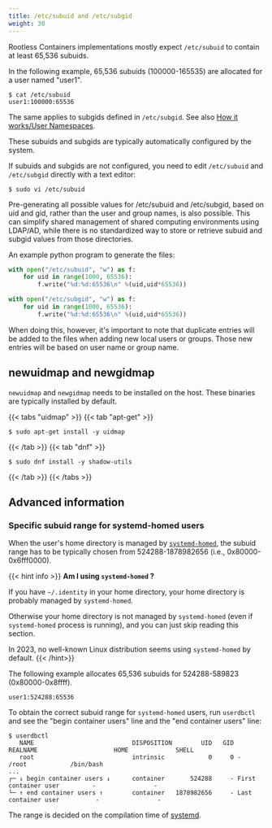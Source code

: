 ```yaml
---
title: /etc/subuid and /etc/subgid
weight: 30
---
```


Rootless Containers implementations mostly expect `/etc/subuid` to contain at least 65,536 subuids.

In the following example, 65,536 subuids (100000-165535) are allocated for a user named "user1".

```console
$ cat /etc/subuid
user1:100000:65536
```

The same applies to subgids defined in `/etc/subgid`. See also [How it works/User Namespaces](/how-it-works/userns/).

These subuids and subgids are typically automatically configured by the system.

If subuids and subgids are not configured, you need to edit `/etc/subuid` and `/etc/subgid` directly with a text editor:

```console
$ sudo vi /etc/subuid
```

Pre-generating all possible values for /etc/subuid and /etc/subgid, based on uid and gid, rather than the user 
and group names, is also possible. This can simplify shared management of shared computing environments
using LDAP/AD, while there is no standardized way to store or retrieve subuid and subgid values
from those directories.

An example python program to generate the files:

```python
with open("/etc/subuid", "w") as f:
    for uid in range(1000, 65536):
        f.write("%d:%d:65536\n" %(uid,uid*65536))

with open("/etc/subgid", "w") as f:
    for uid in range(1000, 65536):
        f.write("%d:%d:65536\n" %(uid,uid*65536))
```

When doing this, however, it's important to note that duplicate entries will be added to the files
when adding new local users or groups. Those new entries will be based on user name or group name.

## newuidmap and newgidmap

`newuidmap` and `newgidmap` needs to be installed on the host.
These binaries are typically installed by default.

{{< tabs "uidmap" >}}
{{< tab "apt-get" >}}

```console
$ sudo apt-get install -y uidmap
```
{{< /tab >}}
{{< tab "dnf" >}}

```console
$ sudo dnf install -y shadow-utils
```
{{< /tab >}}
{{< /tabs >}}


## Advanced information
### Specific subuid range for systemd-homed users

When the user's home directory is managed by [`systemd-homed`](https://wiki.archlinux.org/title/Systemd-homed),
the subuid range has to be typically chosen from 524288-1878982656 (i.e., 0x80000-0x6fff0000).

{{< hint info >}}
**Am I using `systemd-homed` ?**

If you have `~/.identity` in your home directory, your home directory is probably managed by `systemd-homed`.

Otherwise your home directory is not managed by `systemd-homed` (even if `systemd-homed` process is running),
and you can just skip reading this section.

In 2023, no well-known Linux distribution seems using `systemd-homed` by default.
{{< /hint>}}

The following example allocates 65,536 subuids for 524288-589823 (0x80000-0x8ffff).
```
user1:524288:65536
```

To obtain the correct subuid range for `systemd-homed` users, run `userdbctl` and see the "begin container users" line
and the "end container users" line:

```console
$ userdbctl
   NAME                           DISPOSITION        UID   GID REALNAME                     HOME             SHELL
   root                           intrinsic            0     0 -                            /root            /bin/bash
...
┌─ ↓ begin container users ↓      container       524288     - First container user         -                -
└─ ↑ end container users ↑        container   1878982656     - Last container user          -                -
```

The range is decided on the compilation time of [systemd](https://github.com/systemd/systemd/blob/v253/meson_options.txt#L246-L249).
